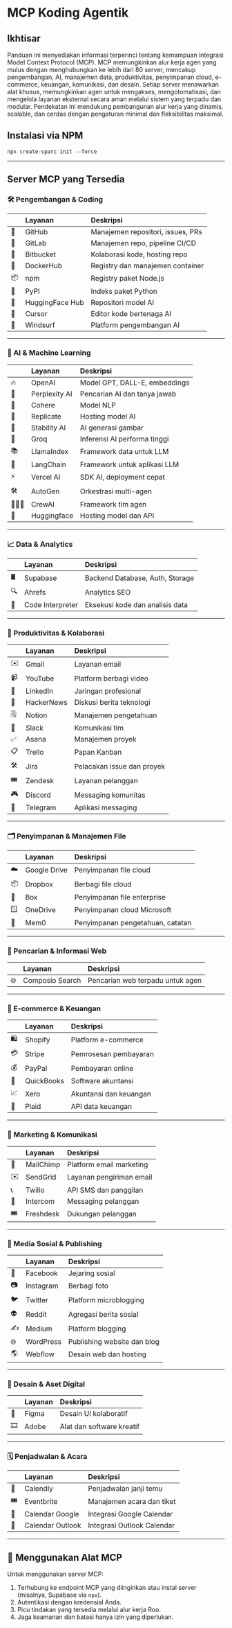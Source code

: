# MCP Koding Agentik

## Ikhtisar

Panduan ini menyediakan informasi terperinci tentang kemampuan integrasi Model Context Protocol (MCP). MCP memungkinkan alur kerja agen yang mulus dengan menghubungkan ke lebih dari 80 server, mencakup pengembangan, AI, manajemen data, produktivitas, penyimpanan cloud, e-commerce, keuangan, komunikasi, dan desain. Setiap server menawarkan alat khusus, memungkinkan agen untuk mengakses, mengotomatisasi, dan mengelola layanan eksternal secara aman melalui sistem yang terpadu dan modular. Pendekatan ini mendukung pembangunan alur kerja yang dinamis, scalable, dan cerdas dengan pengaturan minimal dan fleksibilitas maksimal.

## Instalasi via NPM
```
npx create-sparc init --force
```
---

## Server MCP yang Tersedia

### 🛠️ Pengembangan & Coding

|  | Layanan       | Deskripsi                        |
|:------|:--------------|:-----------------------------------|
| 🐙    | GitHub         | Manajemen repositori, issues, PRs |
| 🦊    | GitLab         | Manajemen repo, pipeline CI/CD   |
| 🧺    | Bitbucket      | Kolaborasi kode, hosting repo   |
| 🐳    | DockerHub      | Registry dan manajemen container |
| 📦    | npm            | Registry paket Node.js          |
| 🐍    | PyPI           | Indeks paket Python              |
| 🤗    | HuggingFace Hub| Repositori model AI               |
| 🧠    | Cursor         | Editor kode bertenaga AI            |
| 🌊    | Windsurf       | Platform pengembangan AI           |

---

### 🤖 AI & Machine Learning

|  | Layanan       | Deskripsi                        |
|:------|:--------------|:-----------------------------------|
| 🔥    | OpenAI         | Model GPT, DALL-E, embeddings      |
| 🧩    | Perplexity AI  | Pencarian AI dan tanya jawab   |
| 🧠    | Cohere         | Model NLP                         |
| 🧬    | Replicate      | Hosting model AI                   |
| 🎨    | Stability AI   | AI generasi gambar                |
| 🚀    | Groq           | Inferensi AI performa tinggi      |
| 📚    | LlamaIndex     | Framework data untuk LLM            |
| 🔗    | LangChain      | Framework untuk aplikasi LLM             |
| ⚡    | Vercel AI      | SDK AI, deployment cepat            |
| 🛠️    | AutoGen        | Orkestrasi multi-agen          |
| 🧑‍🤝‍🧑 | CrewAI         | Framework tim agen               |
| 🧠    | Huggingface    | Hosting model dan API             |

---

### 📈 Data & Analytics

|  | Layanan        | Deskripsi                        |
|:------|:---------------|:-----------------------------------|
| 🛢️   | Supabase        | Backend Database, Auth, Storage   |
| 🔍   | Ahrefs          | Analytics SEO                     |
| 🧮   | Code Interpreter| Eksekusi kode dan analisis data  |

---

### 📅 Produktivitas & Kolaborasi

|  | Layanan        | Deskripsi                        |
|:------|:---------------|:-----------------------------------|
| ✉️    | Gmail           | Layanan email                     |
| 📹    | YouTube         | Platform berbagi video            |
| 👔    | LinkedIn        | Jaringan profesional              |
| 📰    | HackerNews      | Diskusi berita teknologi             |
| 🗒️   | Notion          | Manajemen pengetahuan              |
| 💬    | Slack           | Komunikasi tim                |
| ✅    | Asana           | Manajemen proyek                |
| 📋    | Trello          | Papan Kanban                     |
| 🛠️    | Jira            | Pelacakan issue dan proyek       |
| 🎟️   | Zendesk         | Layanan pelanggan                  |
| 🎮    | Discord         | Messaging komunitas               |
| 📲    | Telegram        | Aplikasi messaging                     |

---

### 🗂️ Penyimpanan & Manajemen File

|  | Layanan        | Deskripsi                        |
|:------|:---------------|:-----------------------------------|
| ☁️    | Google Drive    | Penyimpanan file cloud                 |
| 📦    | Dropbox         | Berbagi file cloud                 |
| 📁    | Box             | Penyimpanan file enterprise            |
| 🪟    | OneDrive        | Penyimpanan cloud Microsoft            |
| 🧠    | Mem0            | Penyimpanan pengetahuan, catatan           |

---

### 🔎 Pencarian & Informasi Web

|  | Layanan         | Deskripsi                      |
|:------|:----------------|:---------------------------------|
| 🌐   | Composio Search  | Pencarian web terpadu untuk agen    |

---

### 🛒 E-commerce & Keuangan

|  | Layanan        | Deskripsi                        |
|:------|:---------------|:-----------------------------------|
| 🛍️   | Shopify         | Platform e-commerce               |
| 💳    | Stripe          | Pemrosesan pembayaran                |
| 💰    | PayPal          | Pembayaran online                   |
| 📒    | QuickBooks      | Software akuntansi               |
| 📈    | Xero            | Akuntansi dan keuangan            |
| 🏦    | Plaid           | API data keuangan               |

---

### 📣 Marketing & Komunikasi

|  | Layanan        | Deskripsi                        |
|:------|:---------------|:-----------------------------------|
| 🐒    | MailChimp       | Platform email marketing          |
| ✉️    | SendGrid        | Layanan pengiriman email            |
| 📞    | Twilio          | API SMS dan panggilan              |
| 💬    | Intercom        | Messaging pelanggan                |
| 🎟️   | Freshdesk       | Dukungan pelanggan                  |

---

### 🛜 Media Sosial & Publishing

|  | Layanan        | Deskripsi                        |
|:------|:---------------|:-----------------------------------|
| 👥    | Facebook        | Jejaring sosial                 |
| 📷    | Instagram       | Berbagi foto                     |
| 🐦    | Twitter         | Platform microblogging            |
| 👽    | Reddit          | Agregasi berita sosial           |
| ✍️    | Medium          | Platform blogging                 |
| 🌐   | WordPress       | Publishing website dan blog       |
| 🌎   | Webflow         | Desain web dan hosting            |

---

### 🎨 Desain & Aset Digital

|  | Layanan        | Deskripsi                        |
|:------|:---------------|:-----------------------------------|
| 🎨    | Figma           | Desain UI kolaboratif           |
| 🎞️   | Adobe           | Alat dan software kreatif       |

---

### 🗓️ Penjadwalan & Acara

|  | Layanan        | Deskripsi                        |
|:------|:---------------|:-----------------------------------|
| 📆    | Calendly        | Penjadwalan janji temu            |
| 🎟️   | Eventbrite      | Manajemen acara dan tiket      |
| 📅    | Calendar Google | Integrasi Google Calendar       |
| 📅    | Calendar Outlook| Integrasi Outlook Calendar      |

---

## 🧩 Menggunakan Alat MCP

Untuk menggunakan server MCP:
1. Terhubung ke endpoint MCP yang diinginkan atau instal server (misalnya, Supabase via `npx`).
2. Autentikasi dengan kredensial Anda.
3. Picu tindakan yang tersedia melalui alur kerja Roo.
4. Jaga keamanan dan batasi hanya izin yang diperlukan.
